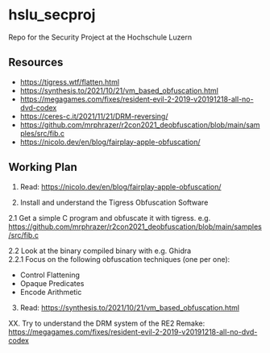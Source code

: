 # hslu_secproj
Repo for the Security Project at the Hochschule Luzern


## Resources
- https://tigress.wtf/flatten.html
- https://synthesis.to/2021/10/21/vm_based_obfuscation.html
- https://megagames.com/fixes/resident-evil-2-2019-v20191218-all-no-dvd-codex
- https://ceres-c.it/2021/11/21/DRM-reversing/
- https://github.com/mrphrazer/r2con2021_deobfuscation/blob/main/samples/src/fib.c
- https://nicolo.dev/en/blog/fairplay-apple-obfuscation/

## Working Plan

1. Read: https://nicolo.dev/en/blog/fairplay-apple-obfuscation/

2. Install and understand the Tigress Obfuscation Software

2.1 Get a simple C program and obfuscate it with tigress.
e.g. https://github.com/mrphrazer/r2con2021_deobfuscation/blob/main/samples/src/fib.c

2.2 Look at the binary compiled binary with e.g. Ghidra
<br/>
  2.2.1 Focus on the following obfuscation techniques (one per one):
  - Control Flattening
  - Opaque Predicates
  - Encode Arithmetic

3. Read: https://synthesis.to/2021/10/21/vm_based_obfuscation.html




XX. Try to understand the DRM system of the RE2 Remake: https://megagames.com/fixes/resident-evil-2-2019-v20191218-all-no-dvd-codex

